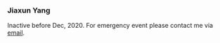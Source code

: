 ### Jiaxun Yang

Inactive before Dec, 2020. For emergency event please contact me via [email](mailto:jiaxun.yang@flygoat.com).
